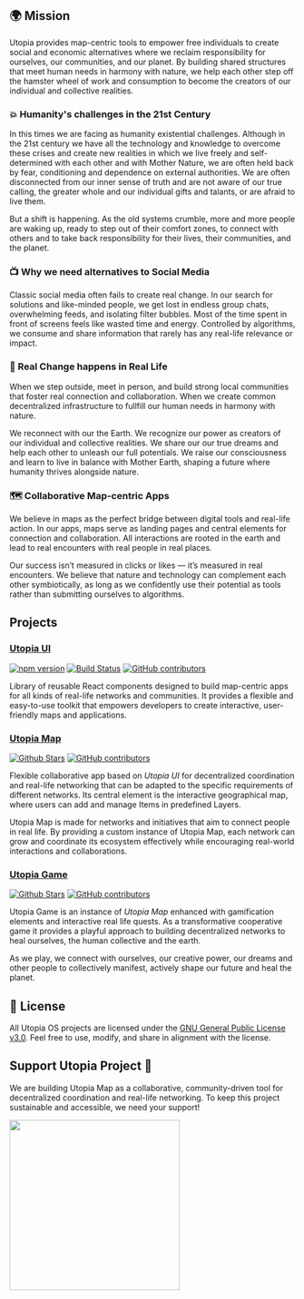 ## 🌍 **Mission**

Utopia provides map-centric tools to empower free individuals to create social and economic alternatives where we reclaim responsibility for ourselves, our communities, and our planet. By building shared structures that meet human needs in harmony with nature, we help each other step off the hamster wheel of work and consumption to become the creators of our individual and collective realities.

### 💥 **Humanity's challenges in the 21st Century**

In this times we are facing as humanity existential challenges. Although in the 21st century we have all the technology and knowledge to overcome these crises and create new realities in which we live freely and self-determined with each other and with Mother Nature, we are often held back by fear, conditioning and dependence on external authorities. We are often disconnected from our inner sense of truth and are not aware of our true calling, the greater whole and our individual gifts and talants, or are afraid to live them.

But a shift is happening. As the old systems crumble, more and more people are waking up, ready to step out of their comfort zones, to connect with others and to take back responsibility for their lives, their communities, and the planet. 

### 📺 Why we need alternatives to Social Media

Classic social media often fails to create real change. In our search for solutions and like-minded people, we get lost in endless group chats, overwhelming feeds, and isolating filter bubbles. Most of the time spent in front of screens feels like wasted time and energy. Controlled by algorithms, we consume and share information that rarely has any real-life relevance or impact.  


### 🌳 Real Change happens in Real Life  

When we step outside, meet in person, and build strong local communities that foster real connection and collaboration. When we create common decentralized infrastructure to fullfill our human needs in harmony with nature.

We reconnect with our the Earth. We recognize our power as creators of our individual and collective realities. We share our our true dreams and help each other to unleash our full potentials. We raise our consciousness and learn to live in balance with Mother Earth, shaping a future where humanity thrives alongside nature.

### 🗺️ Collaborative Map-centric Apps

We believe in maps as the perfect bridge between digital tools and real-life action. In our apps, maps serve as landing pages and central elements for connection and collaboration. All interactions are rooted in the earth and lead to real encounters with real people in real places.

Our success isn’t measured in clicks or likes — it’s measured in real encounters. We believe that nature and technology can complement each other symbiotically, as long as we confidently use their potential as tools rather than submitting ourselves to algorithms.  

##  Projects

### [Utopia UI](https://github.com/utopia-os/utopia-ui)
[![npm version](https://img.shields.io/npm/v/utopia-ui.svg)](https://www.npmjs.com/package/utopia-ui)  [![Build Status](https://img.shields.io/github/actions/workflow/status/utopia-os/utopia-ui/test.build.yml?branch=main)](https://github.com/utopia-os/utopia-ui/actions/workflows/test.build.yml) [![GitHub contributors](https://img.shields.io/github/contributors/utopia-os/utopia-ui)](https://github.com/utopia-os/utopia-ui/graphs/contributors)

Library of reusable React components designed to build map-centric apps for all kinds of real-life networks and communities. It provides a flexible and easy-to-use toolkit that empowers developers to create interactive, user-friendly maps and applications.

### [Utopia Map](https://github.com/utopia-os/utopia-map)
[![Github Stars](https://img.shields.io/github/stars/utopia-os/utopia-map)](https://github.com/utopia-os/utopia-map/stargazers)
[![GitHub contributors](https://img.shields.io/github/contributors/utopia-os/utopia-map)](https://github.com/utopia-os/utopia-map/graphs/contributors)



Flexible collaborative app based on *Utopia UI* for decentralized coordination and real-life networking that can be adapted to the specific requirements of different networks. Its central element is the interactive geographical map, where users can add and manage Items in predefined Layers.

Utopia Map is made for networks and initiatives that aim to connect people in real life. By providing a custom instance of Utopia Map, each network can grow and coordinate its ecosystem effectively while encouraging real-world interactions and collaborations.

### [Utopia Game](https://github.com/utopia-os/utopia-game)
[![Github Stars](https://img.shields.io/github/stars/utopia-os/utopia-game)](https://github.com/utopia-os/utopia-game/stargazers)
[![GitHub contributors](https://img.shields.io/github/contributors/utopia-os/utopia-game)](https://github.com/utopia-os/utopia-game/graphs/contributors)

Utopia Game is an instance of *Utopia Map* enhanced with gamification elements and interactive real life quests. As a transformative cooperative game it provides a playful approach to building decentralized networks to heal ourselves, the human collective and the earth.

As we play, we connect with ourselves, our creative power, our dreams and other people to collectively manifest, actively shape our future and heal the planet.

## 📜 License

All Utopia OS projects are licensed under the [GNU General Public License v3.0](https://github.com/utopia-os/utopia-ui/blob/main/LICENSE). Feel free to use, modify, and share in alignment with the license.

## Support Utopia Project 💚

We are building Utopia Map as a collaborative, community-driven tool for decentralized coordination and real-life networking. To keep this project sustainable and accessible, we need your support!

<a href="https://opencollective.com/utopia-project">
    <img width="300" src="https://opencollective.com/utopia-project/donate/button@2x.png?color=blue" />
</a>



